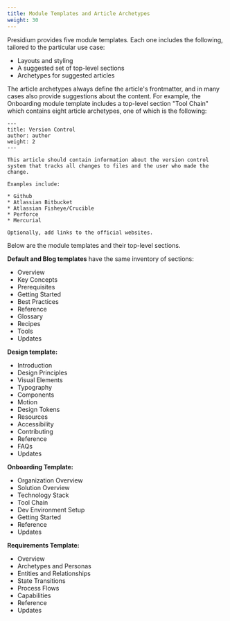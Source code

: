 ```yaml
---
title: Module Templates and Article Archetypes
weight: 30
---
```

Presidium provides five module templates. Each one includes the following, tailored to the particular use case:
* Layouts and styling 
* A suggested set of top-level sections
* Archetypes for suggested articles
<!--Default, Blog, Design, Onboarding, and Requirements-->

The article archetypes always define the article's frontmatter, and in many cases also provide suggestions about the content. For example, the Onboarding module template includes a top-level section "Tool Chain" which contains eight article archetypes, one of which is the following:
```
---
title: Version Control
author: author
weight: 2
---

This article should contain information about the version control system that tracks all changes to files and the user who made the change.

Examples include:

* Github
* Atlassian Bitbucket
* Atlassian Fisheye/Crucible
* Perforce
* Mercurial

Optionally, add links to the official websites.
```
Below are the module templates and their top-level sections.

**Default and Blog templates** have the same inventory of sections:
* Overview
* Key Concepts
* Prerequisites
* Getting Started
* Best Practices
* Reference
* Glossary
* Recipes
* Tools
* Updates

**Design template:**
* Introduction
* Design Principles
* Visual Elements
* Typography
* Components
* Motion
* Design Tokens
* Resources
* Accessibility
* Contributing
* Reference
* FAQs
* Updates

**Onboarding Template:**
* Organization Overview
* Solution Overview
* Technology Stack
* Tool Chain
* Dev Environment Setup
* Getting Started
* Reference
* Updates
  
**Requirements Template:**
* Overview
* Archetypes and Personas
* Entities and Relationships
* State Transitions
* Process Flows
* Capabilities
* Reference
* Updates